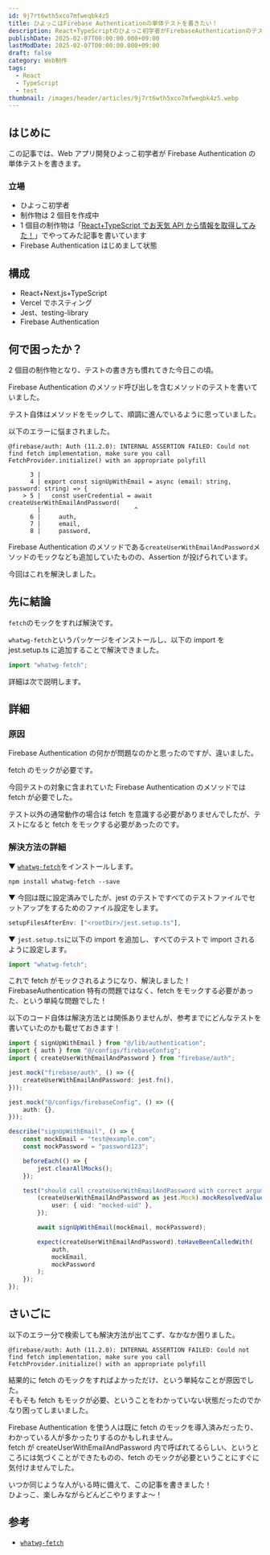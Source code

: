 ```yaml
---
id: 9j7rt6wth5xco7mfweqbk4z5
title: ひよっこはFirebase Authenticationの単体テストを書きたい！
description: React+TypeScriptのひよっこ初学者がFirebaseAuthenticationのテストで躓いたエラーを紹介します。
publishDate: 2025-02-07T00:00:00.000+09:00
lastModDate: 2025-02-07T00:00:00.000+09:00
draft: false
category: Web制作
tags:
  - React
  - TypeScript
  - test
thumbnail: /images/header/articles/9j7rt6wth5xco7mfweqbk4z5.webp
---
```


## はじめに

この記事では、Web アプリ開発ひよっこ初学者が Firebase Authentication の単体テストを書きます。

### 立場

-   ひよっこ初学者
-   制作物は 2 個目を作成中
-   1 個目の制作物は「[React+TypeScript でお天気 API から情報を取得してみた！](/categories/makeWeb/4/)」でやってみた記事を書いています
-   Firebase Authentication はじめまして状態

## 構成

-   React+Next.js+TypeScript
-   Vercel でホスティング
-   Jest、testing-library
-   Firebase Authentication

## 何で困ったか？

2 個目の制作物となり、テストの書き方も慣れてきた今日この頃。

Firebase Authentication のメソッド呼び出しを含むメソッドのテストを書いていました。

テスト自体はメソッドをモックして、順調に進んでいるように思っていました。

以下のエラーに悩まされました。

```
@firebase/auth: Auth (11.2.0): INTERNAL ASSERTION FAILED: Could not find fetch implementation, make sure you call FetchProvider.initialize() with an appropriate polyfill

      3 |
      4 | export const signUpWithEmail = async (email: string, password: string) => {
    > 5 |   const userCredential = await createUserWithEmailAndPassword(
        |                          ^
      6 |     auth,
      7 |     email,
      8 |     password,
```

Firebase Authentication のメソッドである`createUserWithEmailAndPassword`メソッドのモックなども追加していたものの、Assertion が投げられています。

今回はこれを解決しました。

## 先に結論

`fetch`のモックをすれば解決です。

`whatwg-fetch`というパッケージをインストールし、以下の import を jest.setup.ts に追加することで解決できました。

```ts
import "whatwg-fetch";
```

詳細は次で説明します。

## 詳細

### 原因

Firebase Authentication の何かが問題なのかと思ったのですが、違いました。

fetch のモックが必要です。

今回テストの対象に含まれていた Firebase Authentication のメソッドでは fetch が必要でした。

テスト以外の通常動作の場合は fetch を意識する必要がありませんでしたが、テストになると fetch をモックする必要があったのです。

### 解決方法の詳細

▼ [`whatwg-fetch`](https://www.npmjs.com/package/whatwg-fetch)をインストールします。

```
npm install whatwg-fetch --save
```

▼ 今回は既に設定済みでしたが、jest のテストですべてのテストファイルでセットアップをするためのファイル設定をします。

```ts
setupFilesAfterEnv: ["<rootDir>/jest.setup.ts"],
```

▼ `jest.setup.ts`に以下の import を追加し、すべてのテストで import されるように設定します。

```ts
import "whatwg-fetch";
```

これで fetch がモックされるようになり、解決しました！  
FirebaseAuthentication 特有の問題ではなく、fetch をモックする必要があった、という単純な問題でした！

<TextBlock blockType="info">
以下のコード自体は解決方法とは関係ありませんが、参考までにどんなテストを書いていたのかも載せておきます！
</TextBlock>

```ts
import { signUpWithEmail } from "@/lib/authentication";
import { auth } from "@/configs/firebaseConfig";
import { createUserWithEmailAndPassword } from "firebase/auth";

jest.mock("firebase/auth", () => ({
    createUserWithEmailAndPassword: jest.fn(),
}));

jest.mock("@/configs/firebaseConfig", () => ({
    auth: {},
}));

describe("signUpWithEmail", () => {
    const mockEmail = "test@example.com";
    const mockPassword = "password123";

    beforeEach(() => {
        jest.clearAllMocks();
    });

    test("should call createUserWithEmailAndPassword with correct arguments", async () => {
        (createUserWithEmailAndPassword as jest.Mock).mockResolvedValue({
            user: { uid: "mocked-uid" },
        });

        await signUpWithEmail(mockEmail, mockPassword);

        expect(createUserWithEmailAndPassword).toHaveBeenCalledWith(
            auth,
            mockEmail,
            mockPassword
        );
    });
});
```

## さいごに

以下のエラー分で検索しても解決方法が出てこず、なかなか困りました。

```
@firebase/auth: Auth (11.2.0): INTERNAL ASSERTION FAILED: Could not find fetch implementation, make sure you call FetchProvider.initialize() with an appropriate polyfill
```

結果的に fetch のモックをすればよかっただけ、という単純なことが原因でした。  
そもそも fetch もモックが必要、ということをわかっていない状態だったのでかなり困ってしまいました。

Firebase Authentication を使う人は既に fetch のモックを導入済みだったり、わかっている人が多かったりするのかもしれません。  
fetch が createUserWithEmailAndPassword 内で呼ばれてるらしい、というところには気づくことができたものの、fetch のモックが必要ということにすぐに気付けませんでした。

いつか同じような人がいる時に備えて、この記事を書きました！  
ひよっこ、楽しみながらどんどこやりますよ～！

## 参考

-   [`whatwg-fetch`](https://www.npmjs.com/package/whatwg-fetch)


